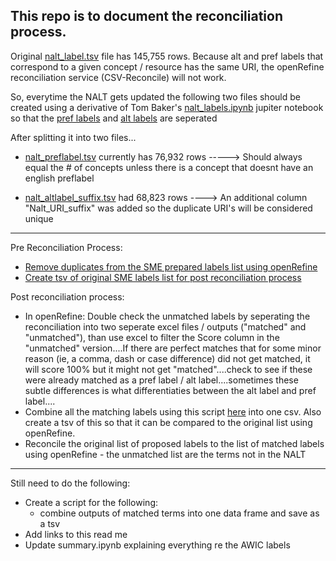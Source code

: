 ## This  repo  is  to  document  the  reconciliation  process. 

Original [nalt_label.tsv](https://github.com/woody544/nalt4ma/blob/main/nalt/nalt_labels/nalt_labels.tsv) file has 145,755 rows. Because alt and pref labels that correspond to a given concept / resource has the same URI, the openRefine reconciliation service (CSV-Reconcile) will not work. 

So, everytime the NALT gets updated the following two files should be created using a derivative of Tom Baker's [nalt_labels.ipynb](https://github.com/woody544/nalt4ma/blob/main/nalt/nalt_labels.ipynb) jupiter notebook so that the [pref labels](https://github.com/dorisavedikian/Reconciliation_Project/blob/main/CSV-Reconcile_Process/Python_scripts/nalt_preflabels.py) and [alt labels](https://github.com/dorisavedikian/Reconciliation_Project/blob/main/CSV-Reconcile_Process/Python_scripts/nalt_altlabels.py) are seperated 

After splitting it into two files...

- [nalt_preflabel.tsv](https://github.com/dorisavedikian/Reconciliation_Project/blob/main/CSV-Reconcile_Process/nalt_labels_DATA/nalt_preflabels.tsv) currently has 76,932 rows -----> Should always equal the # of concepts unless there is a concept that doesnt have an english preflabel

- [nalt_altlabel_suffix.tsv](https://github.com/dorisavedikian/Reconciliation_Project/blob/main/CSV-Reconcile_Process/nalt_labels_DATA/nalt_altlabels_suffix.tsv) had 68,823 rows ----> An additional column "Nalt_URI_suffix" was added so the duplicate URI's will be considered unique 


---------------------------------------------------------------------------------------------------------------------------------------------------------
Pre Reconciliation Process:
- [Remove duplicates from the SME prepared labels list using openRefine](https://guides.library.illinois.edu/openrefine/duplicates)
- [Create tsv of original SME labels list for post reconciliation process](https://github.com/dorisavedikian/Reconciliation_Project/blob/main/CSV-Reconcile_Process/Python_scripts/CSV_2_TSV.py)

Post reconciliation process:
- In openRefine: Double check the unmatched labels by seperating the reconciliation into two seperate excel files / outputs ("matched" and "unmatched"), than use excel to filter the Score column in the "unmatched" version....If there are perfect matches that for some minor reason (ie, a comma, dash or case difference) did not get matched, it will score 100% but it might not get "matched"....check to see if these were already matched as a pref label / alt label....sometimes these subtle differences is what differentiaties between the alt label and pref label....
- Combine all the matching labels using this script [here](https://github.com/dorisavedikian/Reconciliation_Project/blob/main/CSV-Reconcile_Process/Python_scripts/combine_matchedlabels.py) into one csv. Also create a tsv of this so that it can be compared to the original list using openRefine. 
- Reconcile the original list of proposed labels to the list of matched labels using openRefine - the unmatched list are the terms not in the NALT

---------------------------------------------------------------------------------------------------------------------------------------------------------
Still need to do the following:
- Create a script for the following: 
    - combine outputs of matched terms into one data frame and save as a tsv
- Add links to this read me
- Update summary.ipynb explaining everything re the AWIC labels

